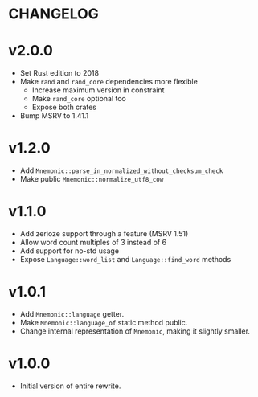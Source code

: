 CHANGELOG
=========

# v2.0.0

- Set Rust edition to 2018
- Make `rand` and `rand_core` dependencies more flexible
  - Increase maximum version in constraint
  - Make `rand_core` optional too
  - Expose both crates
- Bump MSRV to 1.41.1

# v1.2.0

- Add `Mnemonic::parse_in_normalized_without_checksum_check`
- Make public `Mnemonic::normalize_utf8_cow`

# v1.1.0

- Add zerioze support through a feature (MSRV 1.51)
- Allow word count multiples of 3 instead of 6
- Add support for no-std usage
- Expose `Language::word_list` and `Language::find_word` methods

# v1.0.1

- Add `Mnemonic::language` getter.
- Make `Mnemonic::language_of` static method public.
- Change internal representation of `Mnemonic`, making it slightly smaller.

# v1.0.0

- Initial version of entire rewrite.
